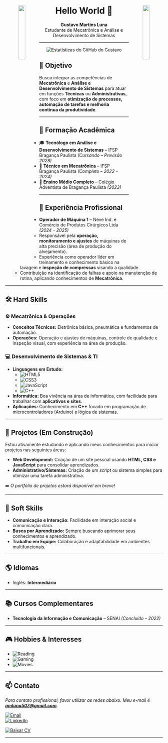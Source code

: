 <div align="center">
  <img align="left" src="https://user-images.githubusercontent.com/65187002/144930161-2f783401-8d27-4fdf-a2f7-cc0ba32f1f1f.gif" width="21%" style="display:inline;">
  
  <img align="right" src="https://user-images.githubusercontent.com/65187002/144930161-2f783401-8d27-4fdf-a2f7-cc0ba32f1f1f.gif" width="21%" style="display:inline;">
  
  <h1>Hello World 👋</h1>
</div>

<p align="center">
  <b>Gustavo Martins Luna</b> <br>
  Estudante de Mecatrônica e Análise e Desenvolvimento de Sistemas
</p>

---

<div align="center">
  <img src="https://github-readme-stats.vercel.app/api?username=gustavoluna-dev&show_icons=true&theme=gotham&hide_border=true&include_all_commits=true" alt="Estatísticas do GitHub do Gustavo"/>
</div>

## 🎯 Objetivo
Busco integrar as competências de **Mecatrônica** e **Análise e Desenvolvimento de Sistemas** para atuar em funções **Técnicas** ou **Administrativas**, com foco em **otimização de processos, automação de tarefas e melhoria contínua da produtividade**.

---

## 🏫 Formação Acadêmica
- 🎓 **Tecnólogo em Análise e Desenvolvimento de Sistemas** – IFSP Bragança Paulista *(Cursando – Previsão 2028)* <br>
- 🤖 **Técnico em Mecatrônica** – IFSP Bragança Paulista *(Completo – 2022 – 2024)* <br>
- 🏫 **Ensino Médio Completo** – Colégio Adventista de Bragança Paulista *(2023)*

---

## 💼 Experiência Profissional
- **Operador de Máquina 1** – Neve Ind. e Comércio de Produtos Cirúrgicos Ltda *(2024 – 2025)*
    - Responsável pela **operação, monitoramento e ajustes** de máquinas de alta precisão (área de produção do alvejamento).
    - Experiência como operador líder em treinamento e conhecimento básico na lavagem e **inspeção de compressas** visando a qualidade.
    - Contribuição na identificação de falhas e apoio na manutenção de rotina, aplicando conhecimentos de **Mecatrônica**.

---

## 🛠 Hard Skills

### ⚙️ Mecatrônica & Operações
- **Conceitos Técnicos:** Eletrônica básica, pneumática e fundamentos de automação.
- **Operações:** Operação e ajustes de máquinas, controle de qualidade e inspeção visual, com experiência na área de produção.

### 💻 Desenvolvimento de Sistemas & TI
- **Linguagens em Estudo:**
  - ![HTML5](https://img.shields.io/badge/HTML5-E34F26?style=for-the-badge&logo=html5&logoColor=white)  
  - ![CSS3](https://img.shields.io/badge/CSS3-1572B6?style=for-the-badge&logo=css3&logoColor=white)  
  - ![JavaScript](https://img.shields.io/badge/JavaScript-F7DF1E?style=for-the-badge&logo=javascript&logoColor=black)  
  - ![C++](https://img.shields.io/badge/C++-00599C?style=for-the-badge&logo=cplusplus&logoColor=white)  
- **Informática:** Boa vivência na área de informática, com facilidade para trabalhar com **aplicativos e sites**.
- **Aplicações:** Conhecimento em **C++** focado em programação de microcontroladores (Arduino) e lógica de sistemas.

---

## 📂 Projetos (Em Construção)

Estou ativamente estudando e aplicando meus conhecimentos para iniciar projetos nas seguintes áreas:

- **Web Development:** Criação de um site pessoal usando **HTML, CSS e JavaScript** para consolidar aprendizados.
- **Administrativo/Sistemas:** Criação de um *script* ou sistema simples para otimizar uma tarefa administrativa.

➡️ *O portfólio de projetos estará disponível em breve!*

---

## 🤝 Soft Skills
- **Comunicação e Interação:** Facilidade em interação social e comunicação clara.
- **Busca por Aprendizado:** Sempre buscando aprimorar seus conhecimentos e aprendizado.
- **Trabalho em Equipe:** Colaboração e adaptabilidade em ambientes multifuncionais.

---

## 🌎 Idiomas
- Inglês: **Intermediário**

---

## 📚 Cursos Complementares
- **Tecnologia da Informação e Comunicação** – SENAI *(Concluído – 2022)*

---

## 🎮 Hobbies & Interesses
- ![Reading](https://img.shields.io/badge/📚%20Reading-8A2BE2?style=for-the-badge)  
- ![Gaming](https://img.shields.io/badge/🎮%20Gaming%20on%20Steam-000000?style=for-the-badge&logo=steam&logoColor=white)  
- ![Movies](https://img.shields.io/badge/🎥%20Watching%20Movies%20&%20Series-FF4500?style=for-the-badge)  

---

## 📫 Contato
*Para contato profissional, favor utilizar as redes abaixo. Meu e-mail é **gmluna507@gmail.com***.

[![Email](https://img.shields.io/badge/Email-D14836?style=for-the-badge&logo=gmail&logoColor=white)](mailto:gmluna507@gmail.com) <br>
[![LinkedIn](https://img.shields.io/badge/LinkedIn-0077B5?style=for-the-badge&logo=linkedin&logoColor=white)](https://www.linkedin.com/in/gustavo-luna-143811364/)

[![Baixar CV](https://img.shields.io/badge/Baixar%20Currículo%20(PDF)-red?style=for-the-badge&logo=adobeacrobatreader&logoColor=white)](https://github.com/gustavoluna-dev/gustavoluna-dev/blob/main/Curriculum%20Gustavo.pdf)

---

